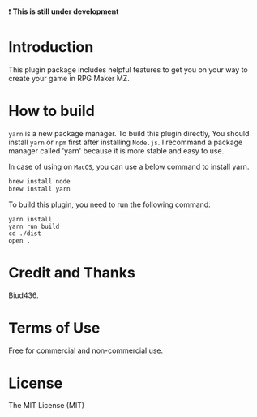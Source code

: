 :exclamation: **This is still under development**

# Introduction

This plugin package includes helpful features to get you on your way to create your game in RPG Maker MZ.

# How to build

`yarn` is a new package manager. To build this plugin directly, You should install `yarn` or `npm` first after installing `Node.js`. I recommand a package manager called 'yarn' because it is more stable and easy to use.

In case of using on `MacOS`, you can use a below command to install yarn.

```sh
brew install node
brew install yarn
```

To build this plugin, you need to run the following command:

```
yarn install
yarn run build
cd ./dist
open .
```

# Credit and Thanks

Biud436.

# Terms of Use

Free for commercial and non-commercial use.

# License

The MIT License (MIT)

